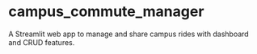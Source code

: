 # campus_commute_manager
A Streamlit web app to manage and share campus rides with dashboard and CRUD features. 
